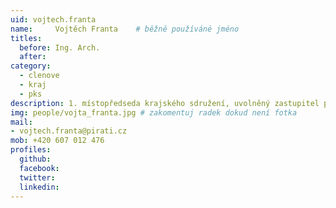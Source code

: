 ```yaml
---
uid: vojtech.franta
name:     Vojtěch Franta  	# běžně používáné jméno
titles:
  before: Ing. Arch.
  after:
category:
  - clenove
  - kraj
  - pks
description: 1. místopředseda krajského sdružení, uvolněný zastupitel pro oblast lázeňství, cestovního ruchu a UNESCO
img: people/vojta_franta.jpg # zakomentuj radek dokud není fotka
mail:
- vojtech.franta@pirati.cz
mob: +420 607 012 476
profiles:
  github:
  facebook:
  twitter:
  linkedin:
---
```

